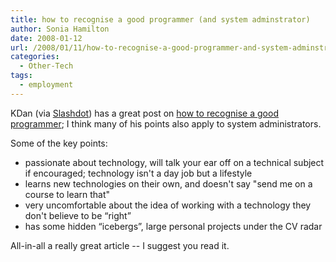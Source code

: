 ```yaml
---
title: how to recognise a good programmer (and system adminstrator)
author: Sonia Hamilton
date: 2008-01-12
url: /2008/01/11/how-to-recognise-a-good-programmer-and-system-adminstrator/
categories:
  - Other-Tech
tags:
  - employment
---
```

KDan (via [Slashdot][1]) has a great post on [how to recognise a good programmer][2]; I think many of his points also apply to system administrators.

<!--more-->

Some of the key points:

  * passionate about technology, will talk your ear off on a technical subject if encouraged; technology isn't a day job but a lifestyle
  * learns new technologies on their own, and doesn't say "send me on a course to learn that"
  * very uncomfortable about the idea of working with a technology they don't believe to be “right”
  * has some hidden “icebergs”, large personal projects under the CV radar

All-in-all a really great article -- I suggest you read it.

 [1]: http://developers.slashdot.org/article.pl?sid=08/01/11/1746250&from=rss
 [2]: http://www.inter-sections.net/2007/11/13/how-to-recognise-a-good-programmer/
